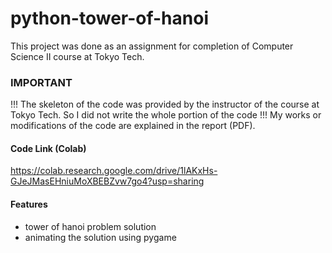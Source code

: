 # python-tower-of-hanoi
This project was done as an assignment for completion of Computer Science II course at Tokyo Tech.

### IMPORTANT
!!! The skeleton of the code was provided by the instructor of the course at Tokyo Tech. So I did not write the whole portion of the code !!! My works or modifications of the code are explained in the report (PDF).

#### Code Link (Colab)
https://colab.research.google.com/drive/1lAKxHs-GJeJMasEHniuMoXBEBZvw7go4?usp=sharing

#### Features
- tower of hanoi problem solution
- animating the solution using pygame
